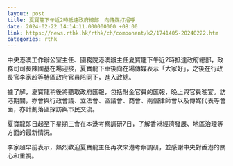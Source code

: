 ```yaml
---
layout: post
title: 夏寶龍下午近2時抵達政府總部　向傳媒打招呼
date: 2024-02-22 14:14:11.000000000 +08:00
link: https://news.rthk.hk/rthk/ch/component/k2/1741405-20240222.htm
categories: rthk
---
```


中央港澳工作辦公室主任、國務院港澳辦主任夏寶龍下午近2時抵達政府總部，政務司司長陳國基在場迎接，夏寶龍下車後向在場傳媒表示「大家好」，之後在行政長官李家超等特區政府官員陪同下，進入政總。

據了解，夏寶龍稍後將聽取政府匯報，包括財金官員的匯報，晚上與官員晚宴。訪港期間，亦會與行政會議、立法會、區議會、商會、兩個律師會以及傳媒代表等會面，亦計劃落區探訪與市民交流。

夏寶龍即日起至下星期三會在本港考察調研7日，了解香港經濟發展、地區治理等方面的最新情況。

李家超早前表示，熱烈歡迎夏寶龍主任再次來港考察調研，並感謝中央對香港的關心和重視。
